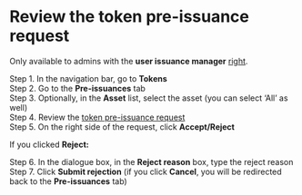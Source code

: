 # Review the token pre-issuance request

Only available to admins with the **user issuance manager** [right](../admin-account-management/rights-of-admins-on-the-platform.md).

Step 1. In the navigation bar, go to **Tokens**  
Step 2. Go to the **Pre-issuances** tab  
Step 3. Optionally, in the **Asset** list, select the asset \(you can select ‘All’ as well\)  
Step 4. Review the [token pre-issuance request](token-pre-issuance-request.md)  
Step 5. On the right side of the request, click **Accept/Reject**

If you clicked **Reject:**

Step 6. In the dialogue box, in the **Reject reason** box, type the reject reason  
Step 7. Click **Submit rejection** \(if you click **Cancel**, you will be redirected back to the **Pre-issuances** tab\)

